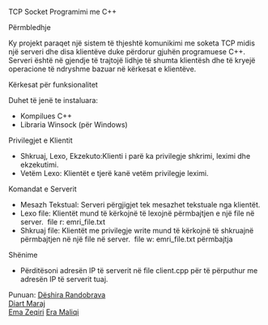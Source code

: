 TCP Socket Programimi me C++

Përmbledhje

Ky projekt paraqet një sistem të thjeshtë komunikimi me soketa TCP midis një serveri dhe disa klientëve duke përdorur gjuhën programuese C++. Serveri është në gjendje të trajtojë lidhje të shumta klientësh dhe të kryejë operacione të ndryshme bazuar në kërkesat e klientëve.


Kërkesat për funksionalitet 
 
Duhet të jenë te instaluara:
* Kompilues C++
* Libraria Winsock (për Windows)


Privilegjet e Klientit

* Shkruaj, Lexo, Ekzekuto:Klienti i parë ka privilegje shkrimi, leximi dhe ekzekutimi.
* Vetëm Lexo: Klientët e tjerë kanë vetëm privilegje leximi.


Komandat e Serverit

* Mesazh Tekstual: Serveri përgjigjet tek mesazhet tekstuale nga klientët.
* Lexo file: Klientët mund të kërkojnë të lexojnë përmbajtjen e një file në server.  file r: emri_file.txt  
* Shkruaj file: Klientët me privilegje write mund të kërkojnë të shkruajnë përmbajtjen në një file në server.  file w: emri_file.txt përmbajtja


Shënime

* Përditësoni adresën IP të serverit në file client.cpp për të përputhur me adresën IP të serverit tuaj.  


Punuan:
[Dëshira Randobrava](https://github.com/d3shira) <br>
[Diart Maraj](https://github.com/diartmaraj) <br>
[Ema Zeqiri](https://github.com/emazech)
[Era Maliqi](https://github.com/eramaliqi)


